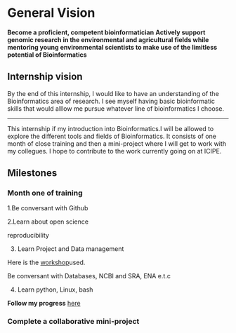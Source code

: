 # General Vision

**Become a proficient, competent bioinformatician**
**Actively support genomic research in the environmental and agricultural fields while mentoring young environmental scientists to make use of the limitless potential of Bioinformatics**

## Internship vision
By the end of this internship, I would like to have an understanding of the Bioinformatics area of research. I see myself having basic bioinformatic skills that would alllow me pursue whatever  line of bioinformatics I choose.

---

This internship if my introduction into Bioinformatics.I will be allowed to explore the different tools and fields of Bioinformatics.
It consists of one month of close training and then a mini-project where I will get to work with my collegues. I hope to contribute to the work currently going on at ICIPE.

## Milestones

### Month one of training
1.Be conversant with Github

2.Learn about open science

   reproducibility
   
3. Learn Project and Data management

 Here is the [workshop](https://datacarpentry.org/organization-genomics/)used.
 
 Be conversant with Databases, NCBI and SRA, ENA e.t.c
 
4. Learn python, Linux, bash

**Follow my progress** [here](https://github.com/users/Asatsa/projects/1)

### Complete a collaborative mini-project


